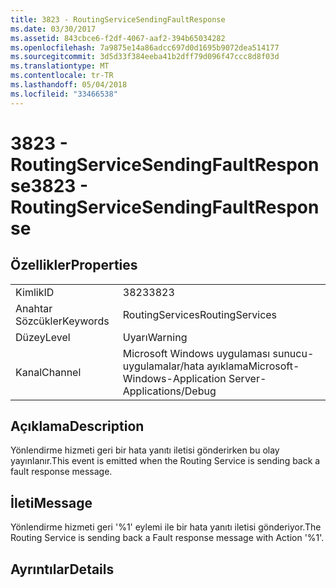 ```yaml
---
title: 3823 - RoutingServiceSendingFaultResponse
ms.date: 03/30/2017
ms.assetid: 843cbce6-f2df-4067-aaf2-394b65034282
ms.openlocfilehash: 7a9875e14a86adcc697d0d1695b9072dea514177
ms.sourcegitcommit: 3d5d33f384eeba41b2dff79d096f47ccc8d8f03d
ms.translationtype: MT
ms.contentlocale: tr-TR
ms.lasthandoff: 05/04/2018
ms.locfileid: "33466538"
---
```

# <a name="3823---routingservicesendingfaultresponse"></a><span data-ttu-id="4d8c3-102">3823 - RoutingServiceSendingFaultResponse</span><span class="sxs-lookup"><span data-stu-id="4d8c3-102">3823 - RoutingServiceSendingFaultResponse</span></span>
## <a name="properties"></a><span data-ttu-id="4d8c3-103">Özellikler</span><span class="sxs-lookup"><span data-stu-id="4d8c3-103">Properties</span></span>  
  
|||  
|-|-|  
|<span data-ttu-id="4d8c3-104">Kimlik</span><span class="sxs-lookup"><span data-stu-id="4d8c3-104">ID</span></span>|<span data-ttu-id="4d8c3-105">3823</span><span class="sxs-lookup"><span data-stu-id="4d8c3-105">3823</span></span>|  
|<span data-ttu-id="4d8c3-106">Anahtar Sözcükler</span><span class="sxs-lookup"><span data-stu-id="4d8c3-106">Keywords</span></span>|<span data-ttu-id="4d8c3-107">RoutingServices</span><span class="sxs-lookup"><span data-stu-id="4d8c3-107">RoutingServices</span></span>|  
|<span data-ttu-id="4d8c3-108">Düzey</span><span class="sxs-lookup"><span data-stu-id="4d8c3-108">Level</span></span>|<span data-ttu-id="4d8c3-109">Uyarı</span><span class="sxs-lookup"><span data-stu-id="4d8c3-109">Warning</span></span>|  
|<span data-ttu-id="4d8c3-110">Kanal</span><span class="sxs-lookup"><span data-stu-id="4d8c3-110">Channel</span></span>|<span data-ttu-id="4d8c3-111">Microsoft Windows uygulaması sunucu-uygulamalar/hata ayıklama</span><span class="sxs-lookup"><span data-stu-id="4d8c3-111">Microsoft-Windows-Application Server-Applications/Debug</span></span>|  
  
## <a name="description"></a><span data-ttu-id="4d8c3-112">Açıklama</span><span class="sxs-lookup"><span data-stu-id="4d8c3-112">Description</span></span>  
 <span data-ttu-id="4d8c3-113">Yönlendirme hizmeti geri bir hata yanıtı iletisi gönderirken bu olay yayınlanır.</span><span class="sxs-lookup"><span data-stu-id="4d8c3-113">This event is emitted when the Routing Service is sending back a fault response message.</span></span>  
  
## <a name="message"></a><span data-ttu-id="4d8c3-114">İleti</span><span class="sxs-lookup"><span data-stu-id="4d8c3-114">Message</span></span>  
 <span data-ttu-id="4d8c3-115">Yönlendirme hizmeti geri '%1' eylemi ile bir hata yanıtı iletisi gönderiyor.</span><span class="sxs-lookup"><span data-stu-id="4d8c3-115">The Routing Service is sending back a Fault response message with Action '%1'.</span></span>  
  
## <a name="details"></a><span data-ttu-id="4d8c3-116">Ayrıntılar</span><span class="sxs-lookup"><span data-stu-id="4d8c3-116">Details</span></span>

